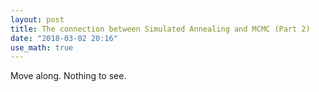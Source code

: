 ```yaml
---
layout: post
title: The connection between Simulated Annealing and MCMC (Part 2)
date: "2018-03-02 20:16"
use_math: true
---
```


Move along. Nothing to see. 
